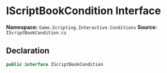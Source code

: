 # IScriptBookCondition Interface

**Namespace:** `Game.Scripting.Interactive.Conditions`
**Source:** `IScriptBookCondition.cs`

## Declaration

```csharp
public interface IScriptBookCondition
```

